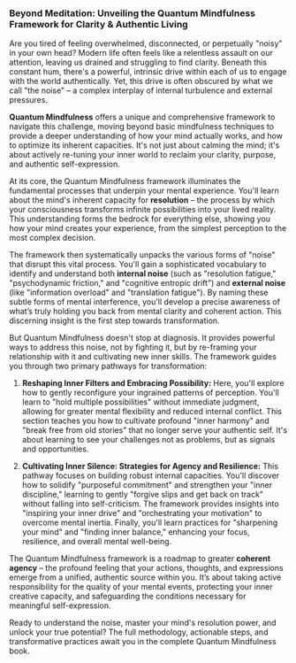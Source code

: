 ###  Beyond Meditation: Unveiling the Quantum Mindfulness Framework for Clarity & Authentic Living
Are you tired of feeling overwhelmed, disconnected, or perpetually "noisy" in your own head? Modern life often feels like a relentless assault on our attention, leaving us drained and struggling to find clarity. Beneath this constant hum, there's a powerful, intrinsic drive within each of us to engage with the world authentically. Yet, this drive is often obscured by what we call "the noise" – a complex interplay of internal turbulence and external pressures.

**Quantum Mindfulness** offers a unique and comprehensive framework to navigate this challenge, moving beyond basic mindfulness techniques to provide a deeper understanding of how your mind actually works, and how to optimize its inherent capacities. It's not just about calming the mind; it's about actively re-tuning your inner world to reclaim your clarity, purpose, and authentic self-expression.

At its core, the Quantum Mindfulness framework illuminates the fundamental processes that underpin your mental experience. You'll learn about the mind's inherent capacity for **resolution** – the process by which your consciousness transforms infinite possibilities into your lived reality. This understanding forms the bedrock for everything else, showing you how your mind creates your experience, from the simplest perception to the most complex decision.

The framework then systematically unpacks the various forms of "noise" that disrupt this vital process. You'll gain a sophisticated vocabulary to identify and understand both **internal noise** (such as "resolution fatigue," "psychodynamic friction," and "cognitive entropic drift") and **external noise** (like "information overload" and "translation fatigue"). By naming these subtle forms of mental interference, you'll develop a precise awareness of what’s truly holding you back from mental clarity and coherent action. This discerning insight is the first step towards transformation.

But Quantum Mindfulness doesn't stop at diagnosis. It provides powerful ways to address this noise, not by fighting it, but by re-framing your relationship with it and cultivating new inner skills. The framework guides you through two primary pathways for transformation:

1.  **Reshaping Inner Filters and Embracing Possibility:** Here, you'll explore how to gently reconfigure your ingrained patterns of perception. You'll learn to "hold multiple possibilities" without immediate judgment, allowing for greater mental flexibility and reduced internal conflict. This section teaches you how to cultivate profound "inner harmony" and "break free from old stories" that no longer serve your authentic self. It's about learning to see your challenges not as problems, but as signals and opportunities.

2.  **Cultivating Inner Silence: Strategies for Agency and Resilience:** This pathway focuses on building robust internal capacities. You'll discover how to solidify "purposeful commitment" and strengthen your "inner discipline," learning to gently "forgive slips and get back on track" without falling into self-criticism. The framework provides insights into "inspiring your inner drive" and "orchestrating your motivation" to overcome mental inertia. Finally, you'll learn practices for "sharpening your mind" and "finding inner balance," enhancing your focus, resilience, and overall mental well-being.

The Quantum Mindfulness framework is a roadmap to greater **coherent agency** – the profound feeling that your actions, thoughts, and expressions emerge from a unified, authentic source within you. It’s about taking active responsibility for the quality of your mental events, protecting your inner creative capacity, and safeguarding the conditions necessary for meaningful self-expression.

Ready to understand the noise, master your mind's resolution power, and unlock your true potential? The full methodology, actionable steps, and transformative practices await you in the complete Quantum Mindfulness book.